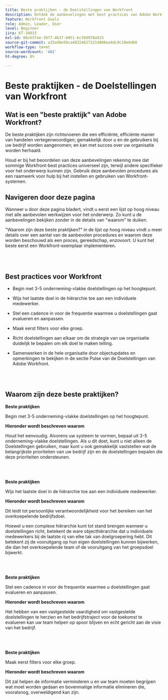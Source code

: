 ```yaml
---
title: Beste praktijken - de Doelstellingen van Workfront
description: Ontdek de aanbevelingen met best practices van Adobe Workfront-experts over het instellen, beheren en gebruiken van Workfront Goals.
feature: Workfront Goals
role: Admin, Leader, User
level: Beginner
jira: KT-10933
exl-id: 08c65fae-2077-4b37-b051-bc39d978a923
source-git-commit: a25a49e59ca483246271214886ea4dc9c10e8d66
workflow-type: tm+mt
source-wordcount: '481'
ht-degree: 0%

---
```


# Beste praktijken - de Doelstellingen van Workfront

## Wat is een &quot;beste praktijk&quot; van Adobe Workfront?

De beste praktijken zijn richtsnoeren die een efficiënte, efficiënte manier van handelen vertegenwoordigen; gemakkelijk door u en de gebruikers bij uw bedrijf worden aangenomen; en kan met succes over uw organisatie worden herhaald.

Houd er bij het beoordelen van deze aanbevelingen rekening mee dat sommige Workfront-best practices universeel zijn, terwijl andere specifieker voor het onderwerp kunnen zijn. Gebruik deze aanbevolen procedures als een raamwerk voor hulp bij het instellen en gebruiken van Workfront-systemen.

## Navigeren door deze pagina

Wanneer u door deze pagina bladert, vindt u eerst een lijst op hoog niveau met alle aanbevolen werkwijzen voor het onderwerp. Zo kunt u de aanbevelingen bekijken zonder in de details van &quot;waarom&quot; te duiken.

&quot;Waarom zijn deze beste praktijken?&quot; in de lijst op hoog niveau vindt u meer details over een aantal van de aanbevolen procedures en waarom deze worden beschouwd als een proces, gereedschap, enzovoort. U kunt het beste eerst een Workfront-exemplaar implementeren.

</br>
</br>


## Best practices voor Workfront

* Begin met 3-5 onderneming-vlakke doelstellingen op het hoogtepunt.

* Wijs het laatste doel in de hiërarchie toe aan een individuele medewerker.

* Stel een cadence in voor de frequentie waarmee u doelstellingen gaat evalueren en aanpassen.

* Maak eerst filters voor elke groep.

* Richt doelstellingen aan elkaar om de strategie van uw organisatie duidelijk te bepalen om elk doel te maken telling.

* Samenwerken in de hele organisatie door objectupdates en opmerkingen te bekijken in de sectie Pulse van de Doelstellingen van Adobe Workfront.

</br>
</br>

## Waarom zijn deze beste praktijken?

**Beste praktijken**

Begin met 3-5 onderneming-vlakke doelstellingen op het hoogtepunt.



**Hieronder wordt beschreven waarom**

Houd het eenvoudig. Alvorens uw systeem te vormen, bepaal uit 3-5 onderneming-vlakke doelstellingen. Als u dit doet, kunt u niet alleen de Doelstellingen gebruiken, maar kunt u ook gemakkelijk vaststellen wat de belangrijkste prioriteiten van uw bedrijf zijn en de doelstellingen bepalen die deze prioriteiten ondersteunen.

</br>
</br>

**Beste praktijken**

Wijs het laatste doel in de hiërarchie toe aan een individuele medewerker.



**Hieronder wordt beschreven waarom**

Dit leidt tot persoonlijke verantwoordelijkheid voor het bereiken van het overkoepelende bedrijfsdoel.



Hoewel u een complexe hiërarchie kunt tot stand brengen wanneer u doelstellingen richt, betekent de ware objecthiërarchie dat u individuele medewerkers bij de laatste rij van elke tak van doelgroepering hebt. Dit betekent zij de vooruitgang op hun eigen doelstellingen kunnen bijwerken, die dan het overkoepelende team of de vooruitgang van het groepsdoel bijwerkt.

</br>
</br>


**Beste praktijken**

Stel een cadence in voor de frequentie waarmee u doelstellingen gaat evalueren en aanpassen.



**Hieronder wordt beschreven waarom**

Het hebben van een vastgestelde vaardigheid om vastgestelde doelstellingen te herzien en het bedrijfstraject voor de toekomst te evalueren kan uw team helpen op spoor blijven en echt gericht aan de visie van het bedrijf.


</br>
</br>

**Beste praktijken**

Maak eerst filters voor elke groep.



**Hieronder wordt beschreven waarom**

Dit zal helpen de informatie verminderen u en uw team moeten begrijpen wat moet worden gedaan en bovenmatige informatie elimineren die, vooralsnog, overweldigend kan zijn.
